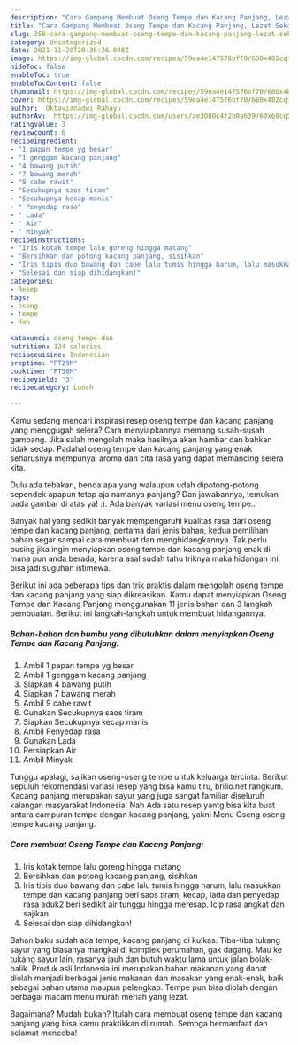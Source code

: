 ```yaml
---
description: "Cara Gampang Membuat Oseng Tempe dan Kacang Panjang, Lezat Sekali"
title: "Cara Gampang Membuat Oseng Tempe dan Kacang Panjang, Lezat Sekali"
slug: 358-cara-gampang-membuat-oseng-tempe-dan-kacang-panjang-lezat-sekali
category: Uncategorized
date: 2021-11-20T20:36:26.048Z
image: https://img-global.cpcdn.com/recipes/59ea4e147576bf70/680x482cq70/oseng-tempe-dan-kacang-panjang-foto-resep-utama.jpg
hideToc: false
enableToc: true
enableTocContent: false
thumbnail: https://img-global.cpcdn.com/recipes/59ea4e147576bf70/680x482cq70/oseng-tempe-dan-kacang-panjang-foto-resep-utama.jpg
cover: https://img-global.cpcdn.com/recipes/59ea4e147576bf70/680x482cq70/oseng-tempe-dan-kacang-panjang-foto-resep-utama.jpg
author:  Oktavianadwi Rahayu
authorAv:  https://img-global.cpcdn.com/users/ae3080c4f2b0a639/60x60cq50/avatar.jpg
ratingvalue: 3
reviewcount: 6
recipeingredient:
- "1 papan tempe yg besar"
- "1 genggam kacang panjang"
- "4 bawang putih"
- "7 bawang merah"
- "9 cabe rawit"
- "Secukupnya saos tiram"
- "Secukupnya kecap manis"
- " Penyedap rasa"
- " Lada"
- " Air"
- " Minyak"
recipeinstructions:
- "Iris kotak tempe lalu goreng hingga matang"
- "Bersihkan dan potong kacang panjang, sisihkan"
- "Iris tipis duo bawang dan cabe lalu tumis hingga harum, lalu masukkan tempe dan kacang panjang beri saos tiram, kecap, lada dan penyedap rasa aduk2 beri sedikit air tunggu hingga meresap. Icip rasa angkat dan sajikan"
- "Selesai dan siap dihidangkan!"
categories:
- Resep
tags:
- oseng
- tempe
- dan

katakunci: oseng tempe dan 
nutrition: 124 calories
recipecuisine: Indonesian
preptime: "PT29M"
cooktime: "PT58M"
recipeyield: "3"
recipecategory: Lunch

---
```



Kamu sedang mencari inspirasi resep oseng tempe dan kacang panjang yang menggugah selera? Cara menyiapkannya memang susah-susah gampang. Jika salah mengolah maka hasilnya akan hambar dan bahkan tidak sedap. Padahal oseng tempe dan kacang panjang yang enak seharusnya mempunyai aroma dan cita rasa yang dapat memancing selera kita.


Dulu ada tebakan, benda apa yang walaupun udah dipotong-potong sependek apapun tetap aja namanya panjang? Dan jawabannya, temukan pada gambar di atas ya! :). Ada banyak variasi menu oseng tempe..

Banyak hal yang sedikit banyak mempengaruhi kualitas rasa dari oseng tempe dan kacang panjang, pertama dari jenis bahan, kedua pemilihan bahan segar sampai cara membuat dan menghidangkannya. Tak perlu pusing jika ingin menyiapkan oseng tempe dan kacang panjang enak di mana pun anda berada, karena asal sudah tahu triknya maka hidangan ini bisa jadi suguhan istimewa.


Berikut ini ada beberapa tips dan trik praktis dalam mengolah oseng tempe dan kacang panjang yang siap dikreasikan. Kamu dapat menyiapkan Oseng Tempe dan Kacang Panjang menggunakan 11 jenis bahan dan 3 langkah pembuatan. Berikut ini langkah-langkah untuk membuat hidangannya.

<!--inarticleads1-->

##### Bahan-bahan dan bumbu yang dibutuhkan dalam menyiapkan Oseng Tempe dan Kacang Panjang:

1. Ambil 1 papan tempe yg besar
1. Ambil 1 genggam kacang panjang
1. Siapkan 4 bawang putih
1. Siapkan 7 bawang merah
1. Ambil 9 cabe rawit
1. Gunakan Secukupnya saos tiram
1. Siapkan Secukupnya kecap manis
1. Ambil  Penyedap rasa
1. Gunakan  Lada
1. Persiapkan  Air
1. Ambil  Minyak


Tunggu apalagi, sajikan oseng-oseng tempe untuk keluarga tercinta. Berikut sepuluh rekomendasi variasi resep yang bisa kamu tiru, brilio.net rangkum. Kacang panjang merupakan sayur yang juga sangat familiar diseluruh kalangan masyarakat Indonesia. Nah Ada satu resep yantg bisa kita buat antara campuran tempe dengan kacang panjang, yakni Menu Oseng oseng tempe kacang panjang. 

<!--inarticleads2-->

##### Cara membuat Oseng Tempe dan Kacang Panjang:

1. Iris kotak tempe lalu goreng hingga matang
1. Bersihkan dan potong kacang panjang, sisihkan
1. Iris tipis duo bawang dan cabe lalu tumis hingga harum, lalu masukkan tempe dan kacang panjang beri saos tiram, kecap, lada dan penyedap rasa aduk2 beri sedikit air tunggu hingga meresap. Icip rasa angkat dan sajikan
1. Selesai dan siap dihidangkan!

Bahan baku sudah ada tempe, kacang panjang di kulkas. Tiba-tiba tukang sayur yang biasanya mangkal di komplek perumahan, gak dagang. Mau ke tukang sayur lain, rasanya jauh dan butuh waktu lama untuk jalan bolak-balik. Produk asli Indonesia ini merupakan bahan makanan yang dapat diolah menjadi berbagai jenis makanan dan masakan yang enak-enak, baik sebagai bahan utama maupun pelengkap. Tempe pun bisa diolah dengan berbagai macam menu murah meriah yang lezat. 

Bagaimana? Mudah bukan? Itulah cara membuat oseng tempe dan kacang panjang yang bisa kamu praktikkan di rumah. Semoga bermanfaat dan selamat mencoba!
